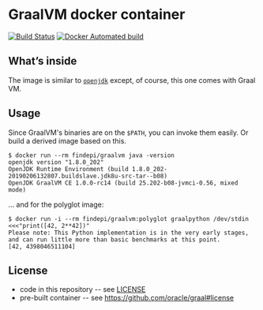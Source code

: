 # GraalVM docker container

[![Build Status](https://travis-ci.org/findepi/graalvm-docker.svg?branch=master)](https://travis-ci.org/findepi/graalvm-docker)
[![Docker Automated build](https://img.shields.io/docker/automated/findepi/graalvm.svg)](https://hub.docker.com/r/findepi/graalvm/)

## What’s inside

The image is similar to [`openjdk`](https://hub.docker.com/_/openjdk/) except,
of course, this one comes with Graal VM.

## Usage

Since GraalVM's binaries are on the `$PATH`, you can invoke them easily. Or build a
derived image based on this.

```
$ docker run --rm findepi/graalvm java -version
openjdk version "1.8.0_202"
OpenJDK Runtime Environment (build 1.8.0_202-20190206132807.buildslave.jdk8u-src-tar--b08)
OpenJDK GraalVM CE 1.0.0-rc14 (build 25.202-b08-jvmci-0.56, mixed mode)
```

… and for the polyglot image:

```
$ docker run -i --rm findepi/graalvm:polyglot graalpython /dev/stdin <<<"print([42, 2**42])"
Please note: This Python implementation is in the very early stages, and can run little more than basic benchmarks at this point.
[42, 4398046511104]
```

## License

- code in this repository -- see [LICENSE](LICENSE)
- pre-built container -- see https://github.com/oracle/graal#license
